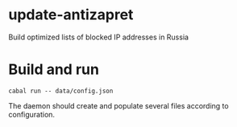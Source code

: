 # update-antizapret

Build optimized lists of blocked IP addresses in Russia

# Build and run

```
cabal run -- data/config.json
```

The daemon should create and populate several files according to configuration.
